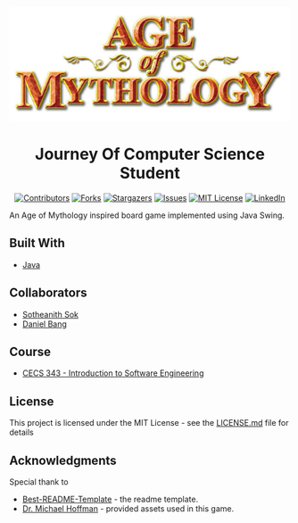 <!-- Readme Start here -->

<!-- Load logo from readme/logo.jpg -->
<div align="center">
  <img src="readme/logo.jpg" alt="logo" />
</div>


<!-- Title -->
<h1 align="center" style="border: none">
Journey Of Computer Science Student
</h1>


<!-- Shield IO - very nice icons -->
<div align="center">

[![Contributors][contributors_shield]][contributors_url]
[![Forks][forks_shield]][forks_url]
[![Stargazers][stars_shield]][stars_url]
[![Issues][issues_shield]][issues_url]
[![MIT License][license_shield]][license_url]
[![LinkedIn][linkedin_shield]][linkedin_url]

</div>


<!-- Description -->
An Age of Mythology inspired board game implemented using Java Swing.

<!-- Include your major tools and frameworks -->
## Built With
- [Java]


<!-- Collaborators information -->
## Collaborators
- [Sotheanith Sok]
- [Daniel Bang]

## Course
- [CECS 343 - Introduction to Software Engineering]


<!-- License -->
## License
This project is licensed under the MIT License - see the [LICENSE.md][license_url] file for details


<!-- Shoutout to other projects, plugin, or minor tools -->
## Acknowledgments
Special thank to
- [Best-README-Template] - the readme template.
- [Dr. Michael Hoffman] - provided assets used in this game. 


<!-- References -->
<!-- Shield Icons-->
[contributors_shield]: https://img.shields.io/github/contributors/sotheanithsok/Journey-Of-Computer-Science-Student.svg?style=for-the-badge
[forks_shield]: https://img.shields.io/github/forks/sotheanithsok/Journey-Of-Computer-Science-Student.svg?style=for-the-badge
[stars_shield]: https://img.shields.io/github/stars/sotheanithsok/Journey-Of-Computer-Science-Student.svg?style=for-the-badge
[issues_shield]: https://img.shields.io/github/issues/sotheanithsok/Journey-Of-Computer-Science-Student.svg?style=for-the-badge
[license_shield]: https://img.shields.io/github/license/sotheanithsok/Journey-Of-Computer-Science-Student.svg?style=for-the-badge
[linkedin_shield]: https://img.shields.io/badge/-LinkedIn-black.svg?style=for-the-badge&logo=linkedin&colorB=555

<!-- Shield URLs -->
[contributors_url]: https://github.com/sotheanithsok/Journey-Of-Computer-Science-Student/graphs/contributors
[forks_url]: https://github.com/sotheanithsok/Journey-Of-Computer-Science-Student/network/members
[stars_url]: https://github.com/sotheanithsok/Journey-Of-Computer-Science-Student/stargazers
[issues_url]: https://github.com/sotheanithsok/Journey-Of-Computer-Science-Student/issues
[license_url]: https://github.com/sotheanithsok/Journey-Of-Computer-Science-Student/blob/master/LICENSE
[linkedin_url]: https://www.linkedin.com/in/sotheanith-sok-969ab0b3/

<!-- Other links -->
[Sotheanith Sok]: https://github.com/sotheanithsok
[Best-README-Template]: https://github.com/othneildrew/Best-README-Template
[Dr. Michael Hoffman]: https://www.csulb.edu/college-of-engineering/dr-michael-hoffman
[Daniel Bang]: https://github.com/daniel-bang
[CECS 343 - Introduction to Software Engineering]:http://catalog.csulb.edu/preview_course_nopop.php?catoid=5&coid=39993
[Java]:https://www.oracle.com/java/technologies/javase-downloads.html


